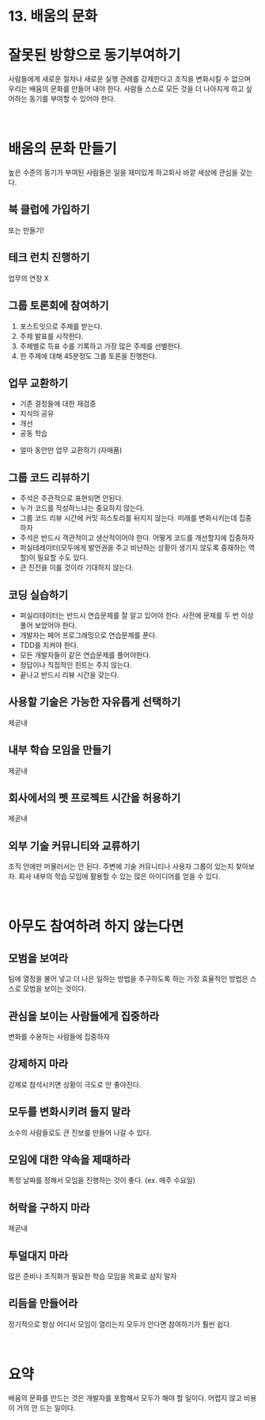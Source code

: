 # 13. 배움의 문화

# 잘못된 방향으로 동기부여하기

사람들에게 새로운 절차나 새로운 실행 관례를 강제한다고 조직을 변화시킬 수 없으며 우리는 배움의 문화를 만들어 내야 한다. 사람들 스스로 모든 것을 더 나아지게 하고 싶어하는 동기를 부여할 수 있어야 한다.



<br>



# 배움의 문화 만들기

높은 수준의 동기가 부여된 사람들은 일을 재미있게 하고회사 바깥 세상에 관심을 갖는다.

## 북 클럽에 가입하기

또는 만들기!

## 테크 런치 진행하기

업무의 연장 X

## 그룹 토론회에 참여하기

1. 포스트잇으로 주제를 받는다.
2. 주제 발표를 시작한다.
3. 주제별로 득표 수를 기록하고 가장 많은 주제를 선별한다.
4. 한 주제에 대해 45분정도 그룹 토론을 진행한다.

## 업무 교환하기

- 기존 결정들에 대한 재검증
- 지식의 공유
- 개선
- 공동 학습

+ 얼마 동안만 업무 교환하기 (자매품)

## 그룹 코드 리뷰하기

- 주석은 주관적으로 표현되면 안된다.
- 누가 코드를 작성하느냐는 중요하지 않는다.
- 그룹 코드 리뷰 시간에 커밋 히스토리를 뒤지지 않는다. 미래를 변화시키는데 집중하자
- 주석은 반드시 객관적이고 생산적이어야 한다. 어떻게 코드를 개선할지에 집중하자
- 퍼실테레이터(모두에게 발언권을 주고 비난하는 상황이 생기지 않도록 중재하는 역할)이 필요할 수도 있다.
- 큰 진전을 이룰 것이라 기대하지 않는다.

## 코딩 실습하기

- 퍼실리테이터는 반드시 연습문제를 잘 알고 있어야 한다. 사전에 문제를 두 번 이상 풀어 보았어야 한다.
- 개발자는 페어 프로그래밍으로 연습문제를 푼다.
- TDD를 지켜야 한다.
- 모든 개발자들이 같은 연습문제를 풀어야한다.
- 정답이나 직접적인 힌트는 주지 않는다.
- 끝나고 반드시 리뷰 시간을 갖는다.

## 사용할 기술은 가능한 자유롭게 선택하기

제곧내

## 내부 학습 모임을 만들기

제곧내

## 회사에서의 펫 프로젝트 시간을 허용하기

제곧내

## 외부 기술 커뮤니티와 교류하기

조직 안에만 머물러서는 안 된다. 주변에 기술 커뮤니티나 사용자 그룹이 있는지 찾아보자. 회사 내부의 학습 모임에 활용할 수 있는 많은 아이디어를 얻을 수 있다.



<br>



# 아무도 참여하려 하지 않는다면

## 모범을 보여라

팀에 열정을 불어 넣고 더 나은 일하는 방법을 추구하도록 하는 가장 효율적인 방법은 스스로 모범을 보이는 것이다.

## 관심을 보이는 사람들에게 집중하라

변화를 수용하는 사람들에 집중하자

## 강제하지 마라

강제로 참석시키면 상황이 극도로 안 좋아진다.

## 모두를 변화시키려 들지 말라

소수의 사람들로도 큰 진보를 만들어 나갈 수 있다.

## 모임에 대한 약속을 제때하라

특정 날짜를 정해서 모임을 진행하는 것이 좋다. (ex. 매주 수요일)

## 허락을 구하지 마라

제곧내

## 투덜대지 마라

많은 준비나 조직화가 필요한 학습 모임을 목표로 삼지 말자

## 리듬을 만들어라

정기적으로 항상 어디서 모임이 열리는지 모두가 안다면 참여하기가 훨씬 쉽다.



<br>



# 요약

배움의 문화를 만드는 것은 개발자를 포함해서 모두가 해야 할 일이다. 어렵지 않고 비용이 거의 안 드는 일이다.